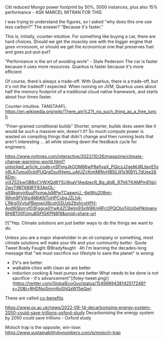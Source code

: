 

Citi reduced Mongo power footprint by 50%, 5000 instances, plus also 15% performance - ASK MARCEL MITRAN FOR THIS


I was trying to understand the figures, so I asked "why does this one use less carbon?" The answer? "Because it's faster."


This is, initially, counter-intuitive. For something like buying a car, there are hard choices.
Should we get the muscley one with the bigger engine that goes vrrroooom, or should we get the economical one 
that preserves fuel and goes put-put-put?

"Performance is the art of avoiding work" - Stale Pederson
The car is faster because it uses more resources. Quarkus is faster because it's more efficient.

Of course, there's always a trade-off. With Quarkus, there is a trade-off, but it's not the tradeoff I expected. 
When running on JVM, Quarkus uses about half the memory footprint of a traditional cloud native framework, and starts about four times faster. 

Counter-intuitive. 
TANSTAAFL.
https://en.wikipedia.org/wiki/There_ain%27t_no_such_thing_as_a_free_lunch

"Finer-grained conditional builds" 
Shorter, smarter, builds does seem like it would be such a massive win, doesn't it? So much compute power is wasted on compiling things that didn't change and then running tests that aren't interesting ... all while slowing down the feedback cycle for engineers.


https://www.nytimes.com/interactive/2022/10/26/magazine/climate-change-warming-world.html?unlocked_article_code=nSFmgJkOOM86wP8afjvaX_PQjczJ2geMJRLbprE5vn9LA7umuI0cbtPUQrgDsufHwtq_uAtUZcKmtMlNyHB5iLIlI1s1KBYL7dUee266Dm-viXZSZkwOBBxCVWXQd6Y5U9oaV1AedzecR_Bg_dIdE_R7h6TKAMPmEfgU2wvT9BT689FF83ApOL-gX8kgnyjr6uuPIymwJsMPwTCaawnU_-6eIWu208mi-Whm9PViKp4MhKNToHPCvbgJZLhA-L1Nrg0VvtuPBwnwUI6cxh5SUzbZttxhcyHPH-Ayd9jSbnryf03Fqgce0YwK4ZC8eIm93xW8KmRFcOPQCboT4zji0ePIklmany6HtBT00fUmuBSPIGKPN8f8&smid=share-url

[!["Yep. Climate solutions are just better ways to do the things we want to do.
   
   Unless you are a major shareholder in an oil company or something, most climate solutions will make your life and your community *better*.
   Quote Tweet
   Brady Faught
   @Bradyfaught
    · 4h
   I'm learning the decades-long message that "we must sacrifice our lifestyle to save the planet" is wrong:
   - EV's are better
   - walkable cities with clean air are better
   - induction cooking & heat pumps are better
   What needs to be done is not sacrifice - it's advancement"](foley-tweet.png)](https://twitter.com/GlobalEcoGuy/status/1549989438142517248?s=20&t=RHDNuiSmnr6oGhQsW15eQw)

These are called [co-benefits](https://www.nature.com/articles/nclimate2814.epdf?sharing_token=VlpmIlyn640CzXagdfTDmtRgN0jAjWel9jnR3ZoTv0NOZ8EsNUkEgIIbXwUUlQaRYTEdJ_XrLsXlsMYhj6MV20ShP6BtO6BHrO3ZC9mrlho6mIxBRJTkPipwDTJYemIQl8stojzWgacrPWYgZpgjKWpK9DVpKqx0_sKI5gvkuieycWY11i32_VNUFLC37MBd8Bf7x8QBOxNOkFkGaGz86plcW2avILwmFyeXGpeOWCpw7B8oxH9RJudWlKm-oxQAtC3nkG6YSZDjxHJL3V6GvTjBcQphy49HOqzdk9Y-7-o%3D).

https://www.ox.ac.uk/news/2022-09-14-decarbonising-energy-system-2050-could-save-trillions-oxford-study
Decarbonising the energy system by 2050 could save trillions - Oxford study 

Moloch trap is the opposite, win-lose: 
https://www.sustainabilitybynumbers.com/p/moloch-trap